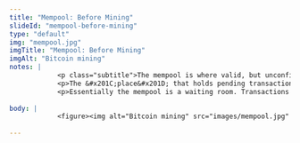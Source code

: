 ```yaml
--- 
title: "Mempool: Before Mining"
slideId: "mempool-before-mining"
type: "default"
img: "mempool.jpg"
imgTitle: "Mempool: Before Mining"
imgAlt: "Bitcoin mining"
notes: | 
            <p class="subtitle">The mempool is where valid, but unconfirmed transactions are stored before they are mined.</p>
            <p>The &#x201C;place&#x201D; that holds pending transactions that have been initiated but not included into a block is called the mempool. </p>
            <p>Essentially the mempool is a waiting room. Transactions have not yet been validated, nor has it been invalidated. These transactions just wait for their turn to be included into a block. </p>
        
body: | 
            <figure><img alt="Bitcoin mining" src="images/mempool.jpg" title="Mempool: Before Mining"></figure>
        
---
```

